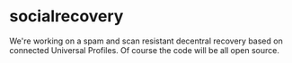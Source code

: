 # socialrecovery
We're working on a spam and scan resistant decentral recovery based on connected Universal Profiles. Of course the code will be all open source.
